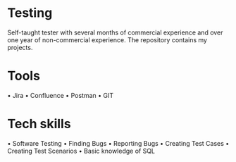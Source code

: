 # Testing
Self-taught tester with several months of commercial experience and over one year of non-commercial experience. The repository contains my projects.

# Tools 
• Jira
• Confluence 
• Postman 
• GIT


# Tech skills 
• Software Testing
• Finding Bugs
• Reporting Bugs
• Creating Test Cases 
• Creating Test Scenarios
• Basic knowledge of SQL 
